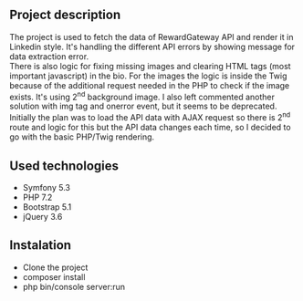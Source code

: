 ## Project description
The project is used to fetch the data of RewardGateway API and render it in Linkedin style. It's handling the different API errors by showing message for data extraction error.<br>
There is also logic for fixing missing images and clearing HTML tags (most important javascript) in the bio. For the images the logic is inside the Twig because of the additional request needed in the PHP to check if the image exists. It's using 2<sup>nd</sup> background image. I also left commented another solution with img tag and onerror event, but it seems to be deprecated.<br>
Initially the plan was to load the API data with AJAX request so there is 2<sup>nd</sup> route and logic for this but the API data changes each time, so I decided to go with the basic PHP/Twig rendering. 

## Used technologies
- Symfony 5.3
- PHP 7.2
- Bootstrap 5.1
- jQuery 3.6

## Instalation
- Clone the project
- composer install
- php bin/console server:run 
